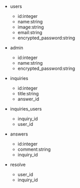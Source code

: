 * users
  * id:integer
  * name:string
  * image:string
  * email:string
  * encrypted_password:string

* admin
  * id:integer
  * name:string
  * encrypted_password:string

* inquiries
  * id:integer
  * title:string
  * answer_id

* inquiries_users
  * inquiry_id
  * user_id

* answers
  * id:integer
  * comment:string
  * inquiry_id

* resolve
  * user_id
  * inquiry_id
